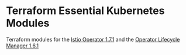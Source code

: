 # Terraform Essential Kubernetes Modules
Terraform modules for the [Istio Operator 1.7.1](https://istio.io/latest/docs/setup/install/operator/) and the [Operator Lifecycle Manager 1.6.1](https://github.com/operator-framework/operator-lifecycle-manager)
